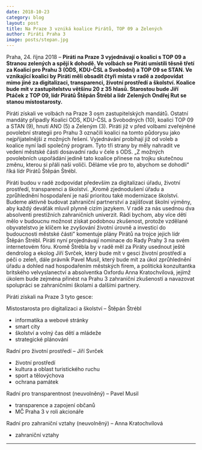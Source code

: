 ```yaml
---
date: 2018-10-23
category: blog
layout: post
title: Na Praze 3 vzniká koalice Pirátů, TOP 09 a Zelených
author: Piráti Praha 3
image: posts/stepan.jpg
---
```


Praha, 24. října 2018 – **Piráti na Praze 3 vyjednávají o koalici s TOP 09 a Stranou zelených a spějí k dohodě. Ve volbách se Piráti umístili těsně třetí za Koalicí pro Prahu 3 (ODS, KDU-ČSL a Svobodní) a TOP 09 se STAN. Ve vznikající koalici by Piráti měli obsadit čtyři místa v radě a zodpovídat mimo jiné za digitalizaci, transparenci, životní prostředí a školství. Koalice bude mít v zastupitelstvu většinu 20 z 35 hlasů. Starostou bude Jiří Ptáček z TOP 09, lídr Pirátů Štěpán Štrébl a lídr Zelených Ondřej Rut se stanou místostarosty.**

Piráti získali ve volbách na Praze 3 osm zastupitelských mandátů. Ostatní mandáty připadly Koalici ODS, KDU-ČSL a Svobodných (10), koalici TOP 09 a STAN (9), hnutí ANO (5) a Zeleným (3). Piráti již v před volbami zveřejněné povolební strategii pro Prahu 3 označili koalici na tomto půdorysu jako nejpřijatelnější z možných řešení. Vyjednávání probíhají již od voleb a koalice nyní ladí společný program. Tyto tři strany by měly nahradit ve vedení městské části dosavadní radu v čele s ODS. „Z možných povolebních uspořádání jedině tato koalice přinese na trojku skutečnou změnu, kterou si přáli naši voliči. Děláme vše pro to, abychom se dohodli“ říká lídr Pirátů Štěpán Štrébl.
 
Piráti budou v radě zodpovídat především za digitalizaci úřadu, životní prostředí, transparenci a školství. „Kromě zjednodušení úřadu a zprůhlednění hospodaření je naší prioritou také modernizace školství. Budeme aktivně budovat zahraniční partnerství a zajišťovat školní výměny, aby každý deváťák mluvil plynně cizím jazykem. V radě za nás usednou dva absolventi prestižních zahraničních univerzit. Rádi bychom, aby více dětí mělo v budoucnu možnost získat podobnou zkušenost, protože vzdělané obyvatelstvo je klíčem ke zvyšování životní úrovně a investicí do budoucnosti městské části” komentuje plány Pirátů na trojce jejich lídr Štěpán Štrébl. Piráti nyní projednávají nominace do Rady Prahy 3 na svém internetovém fóru. Kromě Štrébla by v radě měl za Piráty usednout ještě dendrolog a ekolog Jiří Svrček, který bude mít v gesci životní prostředí a péči o zeleň, dále právník Pavel Musil, který bude mít za úkol zprůhlednění úřadu a dohled nad hospodařením městských firem, a politická konzultantka britského velvyslanectví a absolventka Oxfordu Anna Kratochvílová, jejímž úkolem bude zejména přinést na Prahu 3 zahraniční zkušenosti a navazovat spolupráci se zahraničními školami a dalšími partnery.

Piráti získali na Praze 3 tyto gesce: 

Mistostarosta pro digitalizaci a školství – Štěpán Štrébl
- informatika a webové stránky
- smart city
- školství a volný čas dětí a mládeže
- strategické plánování

Radní pro životní prostředí – Jiří Svrček
- životní prostředí
- kultura a oblast turistického ruchu
- sport a tělovýchova
- ochrana památek

Radní pro transparentnost (neuvolněný) – Pavel Musil
- transparence a zapojení občanů
- MČ Praha 3 v roli akcionáře

Radní pro zahraniční vztahy (neuvolněný) – Anna Kratochvílová
- zahraniční vztahy

- - -

